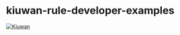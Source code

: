 # kiuwan-rule-developer-examples

[![Kiuwan](https://www.kiuwan.com/github/gsimwat/kiuwan-rule-developer-examples/badges/security.svg)](https://www.kiuwan.com/github/gsimwat/kiuwan-rule-developer-examples)